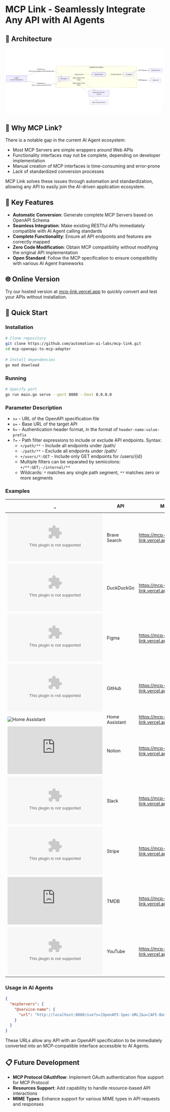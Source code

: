 # MCP Link - Seamlessly Integrate Any API with AI Agents


## 🧩 Architecture

![MCP Link](assets/diagrams.png)

## 🤔 Why MCP Link?

There is a notable gap in the current AI Agent ecosystem:

- Most MCP Servers are simple wrappers around Web APIs
- Functionality interfaces may not be complete, depending on developer implementation
- Manual creation of MCP interfaces is time-consuming and error-prone
- Lack of standardized conversion processes

MCP Link solves these issues through automation and standardization, allowing any API to easily join the AI-driven application ecosystem.


## 🌟 Key Features

- **Automatic Conversion**: Generate complete MCP Servers based on OpenAPI Schema
- **Seamless Integration**: Make existing RESTful APIs immediately compatible with AI Agent calling standards
- **Complete Functionality**: Ensure all API endpoints and features are correctly mapped
- **Zero Code Modification**: Obtain MCP compatibility without modifying the original API implementation
- **Open Standard**: Follow the MCP specification to ensure compatibility with various AI Agent frameworks


## 🌐 Online Version

Try our hosted version at [mcp-link.vercel.app](https://mcp-link.vercel.app) to quickly convert and test your APIs without installation.


## 🚀 Quick Start

### Installation

```bash
# Clone repository
git clone https://github.com/automation-ai-labs/mcp-link.git
cd mcp-openapi-to-mcp-adapter

# Install dependencies
go mod download
```

### Running

```bash
# Specify port
go run main.go serve --port 8080 --host 0.0.0.0
```


### Parameter Description

- `s=` - URL of the OpenAPI specification file
- `u=` - Base URL of the target API
- `h=` - Authentication header format, in the format of `header-name:value-prefix`
- `f=` - Path filter expressions to include or exclude API endpoints. Syntax:
  - `+/path/**` - Include all endpoints under /path/
  - `-/path/**` - Exclude all endpoints under /path/
  - `+/users/*:GET` - Include only GET endpoints for /users/{id}
  - Multiple filters can be separated by semicolons: `+/**:GET;-/internal/**`
  - Wildcards: `*` matches any single path segment, `**` matches zero or more segments

### Examples
| _ | API | MCP Link URL | Authentication Method |
|------|-----|-------------|---------|
| ![Brave](https://img.logo.dev/brave.com) | Brave Search | https://mcp-link.vercel.app/links/brave | API Key |
| ![DuckDuckGo](https://img.logo.dev/duckduckgo.com) | DuckDuckGo | https://mcp-link.vercel.app/links/duckduckgo | None |
| ![Figma](https://img.logo.dev/figma.com) | Figma | https://mcp-link.vercel.app/links/figma | API Token |
| ![GitHub](https://img.logo.dev/github.com) | GitHub | https://mcp-link.vercel.app/links/github | Bearer Token |
| ![Home Assistant](https://img.logo.dev/home-assistant.io) | Home Assistant | https://mcp-link.vercel.app/links/homeassistant | Bearer Token |
| ![Notion](https://img.logo.dev/notion.so) | Notion | https://mcp-link.vercel.app/links/notion | Bearer Token |
| ![Slack](https://img.logo.dev/slack.com) | Slack | https://mcp-link.vercel.app/links/slack | Bearer Token |
| ![Stripe](https://img.logo.dev/stripe.com) | Stripe | https://mcp-link.vercel.app/links/stripe | Bearer Token |
| ![TMDB](https://img.logo.dev/themoviedb.org) | TMDB | https://mcp-link.vercel.app/links/tmdb | Bearer Token |
| ![YouTube](https://img.logo.dev/youtube.com) | YouTube | https://mcp-link.vercel.app/links/youtube | Bearer Token |

### Usage in AI Agents

```json
{
  "mcpServers": {
    "@service-name": {
      "url": "http://localhost:8080/sse?s=[OpenAPI-Spec-URL]&u=[API-Base-URL]&h=[Auth-Header]:[Value-Prefix]"
    }
  }
}
```

These URLs allow any API with an OpenAPI specification to be immediately converted into an MCP-compatible interface accessible to AI Agents.

## 📋 Future Development

- **MCP Protocol OAuthflow**: Implement OAuth authentication flow support for MCP Protocol
- **Resources Support**: Add capability to handle resource-based API interactions
- **MIME Types**: Enhance support for various MIME types in API requests and responses
